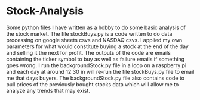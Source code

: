 # Stock-Analysis
Some python files I have written as a hobby to do some basic analysis of the stock market.
The file stockBuys.py is a code written to do data processing on google sheets csvs and NASDAQ csvs. I applied my own parameters for what would constitute buying a stock at
the end of the day and selling it the next for profit. The outputs of the code are emails containing the ticker symbol to buy as well as failure emails if something goes
wrong.
I run the backgroundStock.py file in a loop on a raspberry pi and each day at around 12:30 in will re-run the file stockBuys.py file to email me that days buyers. The 
backgroundStock.py file also contains code to pull prices of the previously bought stocks data which will allow me to analyze any trends that may exist.
